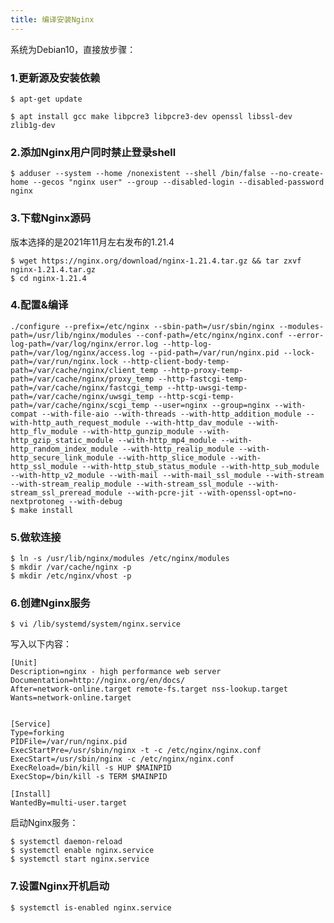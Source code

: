 ```yaml
---
title: 编译安装Nginx
---
```

系统为Debian10，直接放步骤：
<!--more-->

### 1.更新源及安装依赖
	$ apt-get update

	$ apt install gcc make libpcre3 libpcre3-dev openssl libssl-dev zlib1g-dev

### 2.添加Nginx用户同时禁止登录shell
	$ adduser --system --home /nonexistent --shell /bin/false --no-create-home --gecos "nginx user" --group --disabled-login --disabled-password nginx

### 3.下载Nginx源码
版本选择的是2021年11月左右发布的1.21.4

	$ wget https://nginx.org/download/nginx-1.21.4.tar.gz && tar zxvf nginx-1.21.4.tar.gz
	$ cd nginx-1.21.4

### 4.配置&编译
	./configure --prefix=/etc/nginx --sbin-path=/usr/sbin/nginx --modules-path=/usr/lib/nginx/modules --conf-path=/etc/nginx/nginx.conf --error-log-path=/var/log/nginx/error.log --http-log-path=/var/log/nginx/access.log --pid-path=/var/run/nginx.pid --lock-path=/var/run/nginx.lock --http-client-body-temp-path=/var/cache/nginx/client_temp --http-proxy-temp-path=/var/cache/nginx/proxy_temp --http-fastcgi-temp-path=/var/cache/nginx/fastcgi_temp --http-uwsgi-temp-path=/var/cache/nginx/uwsgi_temp --http-scgi-temp-path=/var/cache/nginx/scgi_temp --user=nginx --group=nginx --with-compat --with-file-aio --with-threads --with-http_addition_module --with-http_auth_request_module --with-http_dav_module --with-http_flv_module --with-http_gunzip_module --with-http_gzip_static_module --with-http_mp4_module --with-http_random_index_module --with-http_realip_module --with-http_secure_link_module --with-http_slice_module --with-http_ssl_module --with-http_stub_status_module --with-http_sub_module --with-http_v2_module --with-mail --with-mail_ssl_module --with-stream --with-stream_realip_module --with-stream_ssl_module --with-stream_ssl_preread_module --with-pcre-jit --with-openssl-opt=no-nextprotoneg --with-debug
	$ make install

### 5.做软连接
	$ ln -s /usr/lib/nginx/modules /etc/nginx/modules
	$ mkdir /var/cache/nginx -p
	$ mkdir /etc/nginx/vhost -p

### 6.创建Nginx服务
	$ vi /lib/systemd/system/nginx.service
写入以下内容：

	[Unit]
	Description=nginx - high performance web server
	Documentation=http://nginx.org/en/docs/
	After=network-online.target remote-fs.target nss-lookup.target
	Wants=network-online.target


	[Service]
	Type=forking
	PIDFile=/var/run/nginx.pid
	ExecStartPre=/usr/sbin/nginx -t -c /etc/nginx/nginx.conf
	ExecStart=/usr/sbin/nginx -c /etc/nginx/nginx.conf
	ExecReload=/bin/kill -s HUP $MAINPID
	ExecStop=/bin/kill -s TERM $MAINPID

	[Install]
	WantedBy=multi-user.target

启动Nginx服务：

	$ systemctl daemon-reload
	$ systemctl enable nginx.service
	$ systemctl start nginx.service

### 7.设置Nginx开机启动
	$ systemctl is-enabled nginx.service


